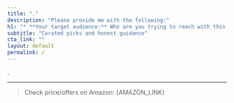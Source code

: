 ```yaml
---
title: "."
description: "Please provide me with the following:"
h1: "* **Your target audience:** Who are you trying to reach with this cont"
subtitle: "Curated picks and honest guidance"
cta_link: ""
layout: default
permalink: /
---
```

.

---

> Check price/offers on Amazon: {AMAZON_LINK}
